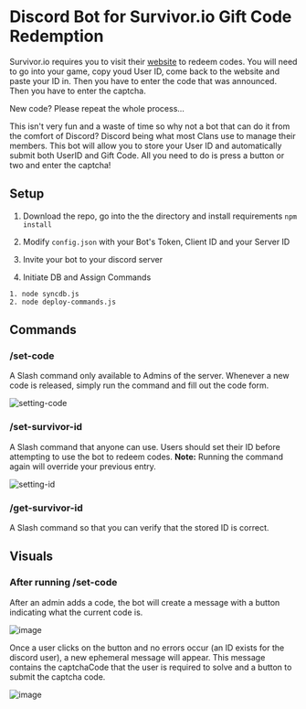 # Discord Bot for Survivor.io Gift Code Redemption

Survivor.io requires you to visit their [website](https://gift.survivorio.com/) to redeem codes.
You will need to go into your game, copy youd User ID, come back to the website and paste your ID in.
Then you have to enter the code that was announced.
Then you have to enter the captcha.

New code? Please repeat the whole process...

This isn't very fun and a waste of time so why not a bot that can do it from the comfort of Discord?
Discord being what most Clans use to manage their members.
This bot will allow you to store your User ID and automatically submit both UserID and Gift Code.
All you need to do is press a button or two and enter the captcha!

## Setup

1. Download the repo, go into the the directory and install requirements
```npm install```

2. Modify `config.json` with your Bot's Token, Client ID and your Server ID

3. Invite your bot to your discord server

4. Initiate DB and Assign Commands
```
1. node syncdb.js
2. node deploy-commands.js 
```


## Commands

### /set-code
A Slash command only available to Admins of the server. Whenever a new code is released, simply run the command and fill out the code form.

![setting-code](https://github.com/Mercyfulsin/survivor.io_code_bot/assets/16928058/81a90db2-9e31-4f3c-9335-bc1fc7141e83)

### /set-survivor-id
A Slash command that anyone can use. Users should set their ID before attempting to use the bot to redeem codes.
**Note:** Running the command again will override your previous entry.

![setting-id](https://github.com/Mercyfulsin/survivor.io_code_bot/assets/16928058/f021aed7-aa98-40c4-88eb-6610994bfe0c)

### /get-survivor-id
A Slash command so that you can verify that the stored ID is correct.

## Visuals

### After running /set-code
After an admin adds a code, the bot will create a message with a button indicating what the current code is.

![image](https://github.com/Mercyfulsin/survivor.io_code_bot/assets/16928058/7ac7b761-c7ed-4f93-ac12-c1116efa89fd)

Once a user clicks on the button and no errors occur (an ID exists for the discord user), a new ephemeral message will appear.
This message contains the captchaCode that the user is required to solve and a button to submit the captcha code.

![image](https://github.com/Mercyfulsin/survivor.io_code_bot/assets/16928058/663d9ea8-37a5-4833-8841-6d6889418c31)
